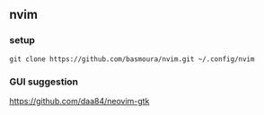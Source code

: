 ## nvim

### setup

`git clone https://github.com/basmoura/nvim.git ~/.config/nvim`

### GUI suggestion

https://github.com/daa84/neovim-gtk

